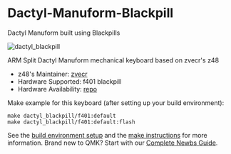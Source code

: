 # Dactyl-Manuform-Blackpill
Dactyl Manuform built using Blackpills 

![dactyl_blackpill]([img]https://i.imgur.com/GgvsWLj.jpg[/img])

ARM Split Dactyl Manuform mechanical keyboard based on zvecr's z48

* z48's Maintainer: [zvecr](https://github.com/zvecr)
* Hardware Supported: f401 blackpill
* Hardware Availability: [repo](https://github.com/zvecr/zv48)

Make example for this keyboard (after setting up your build environment):

    make dactyl_blackpill/f401:default
    make dactyl_blackpill/f401:default:flash

See the [build environment setup](https://docs.qmk.fm/#/getting_started_build_tools) and the [make instructions](https://docs.qmk.fm/#/getting_started_make_guide) for more information. Brand new to QMK? Start with our [Complete Newbs Guide](https://docs.qmk.fm/#/newbs).
